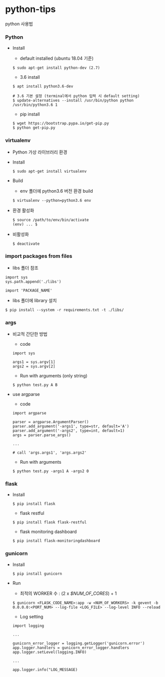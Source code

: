 # python-tips
python 사용법

### Python
* Install
  * default installed (ubuntu 18.04 기준)
  ```
  $ sudo apt-get install python-dev (2.7)
  ```

  * 3.6 install
  ```
  $ apt install python3.6-dev

  # 3.6 기본 설정 (terminal에서 python 입력 시 default setting)
  $ update-alternatives --install /usr/bin/python python /usr/bin/python3.6 1
  ```

  * pip install
  ```
  $ wget https://bootstrap.pypa.io/get-pip.py
  $ python get-pip.py
  ```

### virtualenv
* Python 가상 라이브러리 환경
* Install
  ```
  $ sudo apt-get install virtualenv
  ```

* Build
  * env 폴더에 python3.6 버전 환경 build
  ```
  $ virtualenv --python=python3.6 env
  ```

* 환경 활성화
  ```
  $ source /path/to/env/bin/activate
  (env) ... $
  ```

* 비활성화
  ```
  $ deactivate
  ```

### import packages from files
* libs 폴더 참조
```
import sys
sys.path.append('./libs')

import 'PACKAGE_NAME'
```

* libs 폴더에 library 설치
```
$ pip install --system -r requirements.txt -t ./libs/
```

### args
* 비교적 간단한 방법
  * code
  ```
  import sys

  args1 = sys.argv[1]
  args2 = sys.argv[2]
  ```
  
  * Run with arguments (only string)
  ```
  $ python test.py A B
  ```

* use argparse
  * code
  ```
  import argparse

  parser = argparse.ArgumentParser()
  parser.add_argument('-args1', type=str, default='A')
  parser.add_argument('-args2', type=int, default=1)
  args = parser.parse_args()
  
  ...
  
  # call 'args.args1', 'args.args2'
  ```

  * Run with arguments
  ```
  $ python test.py -args1 A -args2 0
  ```

### flask
* Install
  ```
  $ pip install flask
  ```

  * flask restful
  ```
  $ pip install flask flask-restful
  ```

  * flask monitoring dashboard
  ```
  $ pip install flask-monitoringdashboard
  ```

### gunicorn
* Install
  ```
  $ pip install gunicorn
  ```

* Run
  * 최적의 WORKER 수 : (2 x *$NUM_OF_CORES*) + 1
  ```
  $ gunicorn <FLASK_CODE_NAME>:app -w <NUM_OF_WORKERS> -k gevent -b 0.0.0.0:<PORT_NUM> --log-file <LOG_FILE> --log-level INFO --reload
  ```
  * Log setting
  ```
  import logging
  
  ...
  
  gunicorn_error_logger = logging.getLogger('gunicorn.error')
  app.logger.handlers = gunicorn_error_logger.handlers
  app.logger.setLevel(logging.INFO)
  
  ...
  
  app.logger.info("LOG_MESSAGE)
  ```
